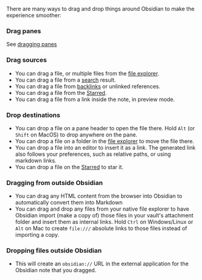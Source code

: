 There are many ways to drag and drop things around Obsidian to make the experience smoother:

### Drag panes

See [dragging panes](Working%20with%20multiple%20notes#5%20Panes%20can%20be%20rearranged%20by%20dragging)

### Drag sources

- You can drag a file, or multiple files from the [file explorer](file%20explorer.md).
- You can drag a file from a [search](search.md) result.
- You can drag a file from [backlinks](backlinks.md) or unlinked references.
- You can drag a file from the [Starred](Starred.md).
- You can drag a file from a link inside the note, in preview mode.

### Drop destinations

- You can drop a file on a pane header to open the file there. Hold `Alt` (or `Shift` on MacOS) to drop anywhere on the pane.
- You can drop a file on a folder in the [file explorer](file%20explorer.md) to move the file there.
- You can drop a file into an editor to insert it as a link. The generated link also follows your preferences, such as relative paths, or using markdown links.
- You can drop a file on the [Starred](Starred.md) to star it.

### Dragging from outside Obsidian

- You can drag any HTML content from the browser into Obsidian to automatically convert them into Markdown
- You can drag and drop any files from your native file explorer to have Obsidian import (make a copy of) those files in your vault's attachment folder and insert them as internal links. Hold `Ctrl` on Windows/Linux or `Alt` on Mac to create `file:///` absolute links to those files instead of importing a copy.

### Dropping files outside Obsidian

- This will create an `obsidian://` URL in the external application for the Obsidian note that you dragged.
